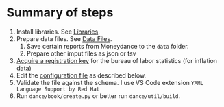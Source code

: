 # Summary of steps

1. Install libraries. See [Libraries](./libraries.md).
1. Prepare data files. See [Data Files](./data_files.md).
    1. Save certain reports from Moneydance to the `data` folder.
    1. Prepare other imput files as json or tsv
1. [Acquire a registration key](./configure_api.md/#api-key) for the bureau of labor statistics (for inflation data)
1. Edit the [configuration file](./configuration.md) as described below.
1. Validate the file against the schema.  I use VS Code extension `YAML Language Support by Red Hat`
1. Run `dance/book/create.py` or better run `dance/util/build`.